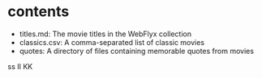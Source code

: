 # contents

- titles.md: The movie titles in the WebFlyx collection
- classics.csv: A comma-separated list of classic movies
- quotes: A directory of files containing memorable quotes from movies

ss
II
KK
